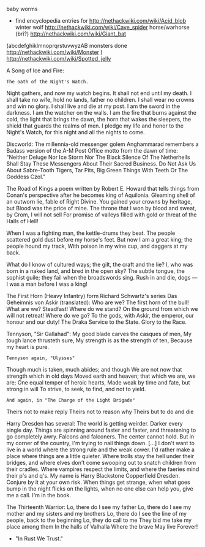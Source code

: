 baby worms
* find encyclopedia entries for http://nethackwiki.com/wiki/Acid_blob winter wolf 
http://nethackwiki.com/wiki/Cave_spider horse/warhorse (bri?)
http://nethackwiki.com/wiki/Giant_bat

(abcdefghiklmnoprqrstuvwyzAB monsters done http://nethackwiki.com/wiki/Monster ) http://nethackwiki.com/wiki/Spotted_jelly


A Song of Ice and Fire:

    The oath of the Night's Watch. 

Night gathers, and now my watch begins. It shall not end until my death. I shall take no wife, hold no lands, father no children. I shall wear no crowns and win no glory. I shall live and die at my post. I am the sword in the darkness. I am the watcher on the walls. I am the fire that burns against the cold, the light that brings the dawn, the horn that wakes the sleepers, the shield that guards the realms of men. I pledge my life and honor to the Night's Watch, for this night and all the nights to come. 


Discworld: 
The millennia-old messenger golem Anghammarad remembers a Badass version of the A-M Post Office motto from the dawn of time: "Neither Deluge Nor Ice Storm Nor The Black Silence Of The Netherhells Shall Stay These Messengers About Their Sacred Business. Do Not Ask Us About Sabre-Tooth Tigers, Tar Pits, Big Green Things With Teeth Or The Goddess Czol." 

 The Road of Kings a poem written by Robert E. Howard that tells things from Conan's perspective after he becomes king of Aquilonia.
Gleaming shell of an outworn lie, fable of Right Divine.
You gained your crowns by heritage, but Blood was the price of mine.
The throne that I won by blood and sweat, by Crom, I will not sell
For promise of valleys filled with gold or threat of the Halls of Hell!

When I was a fighting man, the kettle-drums they beat.
The people scattered gold dust before my horse's feet.
But now I am a great king; the people hound my track,
With poison in my wine cup, and daggers at my back.

What do I know of cultured ways; the gilt, the craft and the lie?
I, who was born in a naked land, and bred in the open sky?
The subtle tongue, the sophist guile; they fail when the broadswords sing.
Rush in and die, dogs — I was a man before I was a king!

The First Horn (Heavy Infantry) form Richard Schwartz's series Das Geheimnis von Askir (translated):
Who are we?
The first horn of the bull!
What are we?
Steadfast!
Where do we stand?
On the ground from which we will not retreat!
Where do we go?
To the gods, with Askir, the emperor, our honour and our duty!
The Draka
Service to the State. Glory to the Race. 


Tennyson, "Sir Gallahad":
My good blade carves the casques of men,
My tough lance thrusteth sure,
My strength is as the strength of ten,
Because my heart is pure.

    Tennyson again, "Ulysses" 

Though much is taken, much abides; and though
We are not now that strength which in old days
Moved earth and heaven; that which we are, we are;
One equal temper of heroic hearts,
Made weak by time and fate, but strong in will
To strive, to seek, to find, and not to yield.

    And again, in "The Charge of the Light Brigade" 

Theirs not to make reply
Theirs not to reason why
Theirs but to do and die 

 Harry Dresden has several:
The world is getting weirder. Darker every single day. Things are spinning around faster and faster, and threatening to go completely awry. Falcons and falconers. The center cannot hold.
But in my corner of the country, I'm trying to nail things down. [...] I don't want to live in a world where the strong rule and the weak cower. I'd rather make a place where things are a little quieter. Where trolls stay the hell under their bridges, and where elves don't come swooping out to snatch children from their cradles. Where vampires respect the limits, and where the faeries mind their p's and q's.
My name is Harry Blackstone Copperfield Dresden. Conjure by it at your own risk. When things get strange, when what goes bump in the night flicks on the lights, when no one else can help you, give me a call. I'm in the book. 


 The Thirteenth Warrior:
Lo, there do I see my father
Lo, there do I see my mother and my sisters and my brothers
Lo, there do I see the line of my people, back to the beginning
Lo, they do call to me
They bid me take my place among them
In the halls of Valhalla
Where the brave
May live
Forever! 

* "In Rust We Trust."

